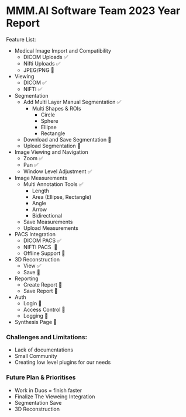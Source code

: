 # MMM.AI Software Team 2023 Year Report

Feature List:

- Medical Image Import and Compatibility
  - DICOM Uploads ✅
  - Nifti Uploads ✅
  - JPEG/PNG 🔄️
- Viewing 
  - DICOM ✅
  - NIFTI ✅
- Segmentation
  - Add Multi Layer Manual Segmentation ✅
    - Multi Shapes & ROIs
      - Circle 
      - Sphere
      - Ellipse
      - Rectangle
  - Download and Save Segmentation ️🔄️
  - Upload Segmentation 🔄️
- Image Viewing and Navigation
  - Zoom ✅
  - Pan ✅
  - Window Level Adjustment ✅
- Image Measurements 
  - Multi Annotation Tools ✅
    - Length 
    - Area (Ellipse, Rectangle) 
    - Angle 
    - Arrow 
    - Bidirectional 
  - Save Measurements 
  - Upload Measurements
- PACS Integration
  - DICOM PACS ✅
  - NIFTI PACS ️ 🔄️
  - Offline Support 🔄️
- 3D Reconstruction
  - View ✅
  - Save 🔄️
- Reporting
  - Create Report  🔄️
  - Save Report 🔄️
- Auth 
  - Login 🔄 
  - Access Control 🔄
  - Logging 🔄
- Synthesis Page 🔄

### Challenges and Limitations:
- Lack of documentations
- Small Community
- Creating low level plugins for our needs


### Future Plan & Prioritises
- Work in Duos = finish faster
- Finalize The Vieweing Integration
- Segmentation Save
- 3D Reconstruction
